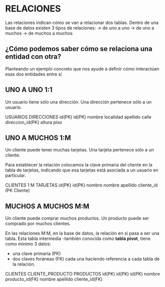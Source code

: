 # RELACIONES
Las relaciones indican cómo se van a relacionar dos tablas. Dentro de una base de datos existen 3 tipos de relaciones:
-> de uno a uno
-> de uno a muchos
-> de muchos a muchos

## ¿Cómo podemos saber cómo se relaciona una entidad con otra?
Planteando un ejemplo concreto que nos ayude a definir cómo interactúan esas dos entidades entre sí

## UNO A UNO 1:1
Un usuario tiene sólo una dirección. Una dirección pertenece sólo a un usuario.

USUARIOS            DIRECCIONES
id(PK)              id(PK)
nombre              localidad
apellido            calle  
direccion_id(PK)    altura
                    piso

## UNO A MUCHOS 1:M
Un cliente puede tener muchas tarjetas. Una tarjeta pertenece sólo a un cliente.

Para establecer la relación colocamos la clave primaria del cliente en la tabla de tarjetas, indicando que esa tarjetas está asociada a un usuario en particular.

CLIENTES 1       M    TARJETAS
id(PK)              id(PK)
nombre              nombre
apellido            cliente_id (PK Cliente)


## MUCHOS A MUCHOS M:M
Un cliente puede comprar muchos productos. Un producto puede ser comprado por muchos clientes.

En las relaciones M:M, en la base de datos, la relación en sí pasa a ser una tabla. Esta tabla intermedia -también conocida como **tabla pivot**, tiene como mínimo 3 datos: 
- una clave primaria (PK) 
- dos claves foráneas (FK)
cada una haciendo referencia a cada tabla de la relación.

CLIENTES        CLIENTE_PRODUCTO        PRODUCTOS
id(PK)          id(PK)                  id(PK)
nombre          producto_id(FK)         nombre
apellido        cliente_id(FK)    

